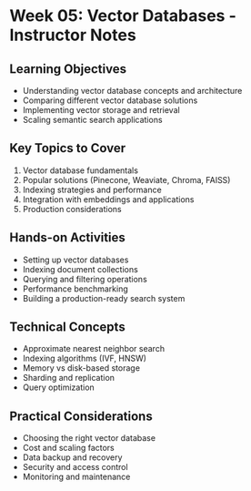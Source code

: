# Week 05: Vector Databases - Instructor Notes

## Learning Objectives
- Understanding vector database concepts and architecture
- Comparing different vector database solutions
- Implementing vector storage and retrieval
- Scaling semantic search applications

## Key Topics to Cover
1. Vector database fundamentals
2. Popular solutions (Pinecone, Weaviate, Chroma, FAISS)
3. Indexing strategies and performance
4. Integration with embeddings and applications
5. Production considerations

## Hands-on Activities
- Setting up vector databases
- Indexing document collections
- Querying and filtering operations
- Performance benchmarking
- Building a production-ready search system

## Technical Concepts
- Approximate nearest neighbor search
- Indexing algorithms (IVF, HNSW)
- Memory vs disk-based storage
- Sharding and replication
- Query optimization

## Practical Considerations
- Choosing the right vector database
- Cost and scaling factors
- Data backup and recovery
- Security and access control
- Monitoring and maintenance 